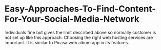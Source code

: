 # Easy-Approaches-To-Find-Content-For-Your-Social-Media-Network
Individuals fine but gives the limit described above so normally customer is not set up like this approach. Choosing the right web hosting services are important. It is similar to Picasa web album app in its features.
